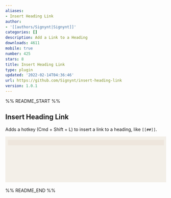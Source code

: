 ```yaml
---
aliases:
- Insert Heading Link
author:
- '[[authors/Signynt|Signynt]]'
categories: []
description: Add a Link to a Heading
downloads: 4611
mobile: true
number: 425
stars: 8
title: Insert Heading Link
type: plugin
updated: '2022-02-14T04:36:46'
url: https://github.com/Signynt/insert-heading-link
version: 1.0.1
---
```


%% README_START %%

## Insert Heading Link

Adds a hotkey (Cmd + Shift + L) to insert a link to a heading, like `[[##]]`.

![Example](https://github.com/Signynt/insert-heading-link/blob/master/resources/gifs/insert-heading-link-example.gif)


%% README_END %%